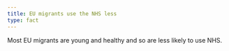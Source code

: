```yaml
---
title: EU migrants use the NHS less
type: fact
---
```


Most EU migrants are young and healthy and so are less likely to use NHS.
